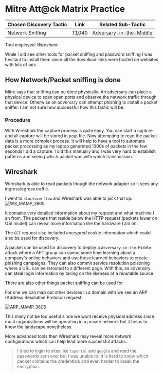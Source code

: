 # Mitre Att@ck Matrix Practice
| Chosen Discovery Tactic | Link                                               | Related Sub-Tactic                                                       |
| ----------------------- | -------------------------------------------------- | ------------------------------------------------------------------------ |
| Network Sniffing        | [T1040](http://attack.mitre.org/techniques/T1040/) | [Adversary-in-the-Middle](http://attack.mitre.org/techniques/T1557/001/) |

Tool employed: *Wireshark*

While I did see other tools for packet sniffing and password sniffing I was hesitant to install them since all the download links were hosted on websites with lots of ads. 

## How Network/Packet sniffing is done
Mitre says that sniffing can be done physically. An adversary can place a physical device to scan open ports and observe the network traffic through that device. Otherwise an adversary can attempt phishing to install a packet sniffer. I am not sure how successful how this tactic will be. 

### Procedure
With Wireshark the capture process is quite easy. You can start a capture and all capture will be stored in `pcap` file. Now attempting to read the packet data is a more complex process. It will help to have a tool to automate packet processing as my laptop generated 1000s of packets in the few seconds I did a capture. I did this manually and I was very hard to establish patterns and seeing which packet was with which transmission. 

## Wireshark
Wireshark is able to read packets though the network adapter so it sees any ingress/egress traffic. 

I went to `stackoverflow` and Wireshark was able to pick that up:
![WS_MAMP_3605](/img/WS_MAMP_3605.png)

It contains very detailed information about my request and what machine I an from. The packets that reside below the HTTP request (packets lower on OSI model) can reveal more information like the hardware I am on. 

The `GET` request also included *encrypted* cookie information which could also be used for discovery. 

A packet can be used for discovery to deploy a `Adversary-in-the-Middle` attack where a APT group can spend some time learning about a company's online behaviors and use those learned behaviors to create phishing campaigns. They can also commit service resolution poisoning where a URL can be rerouted to a different page. With this, an adversary can steal login information by taking on the likeness of a reputable source.  

There are also other things packet sniffing can be used for. 

For one we can map out other devices in a domain with we see an ARP (Address Resolution Protocol) request:

![ARP_MAMP_3605](/img/ARP_MAMP_3605.png)

This many not be too useful since we wont receive physical address since most organizations will be operating in a private network but it helps to know the landscape nonetheless. 

More advanced tools then Wireshark may reveal more network configurations which can help lead more successful attacks. 

> I tried to login to sites like `tuportal` and `google` and read the passwords sent over but I was unable to. It is hard to know which packet contains the credentials and even harder to break the encryption.
 


